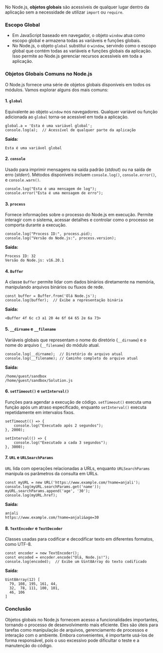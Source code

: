 No Node.js, **objetos globais** são acessíveis de qualquer lugar dentro da aplicação sem a necessidade de utilizar `import` ou `require`.

### Escopo Global

- Em JavaScript baseado em navegador, o objeto `window` atua como escopo global e armazena todas as variáveis e funções globais.
- No Node.js, o objeto `global` substitui o `window`, servindo como o escopo global que contém todas as variáveis e funções globais da aplicação. Isso permite ao Node.js gerenciar recursos acessíveis em toda a aplicação.

### Objetos Globais Comuns no Node.js

O Node.js fornece uma série de objetos globais disponíveis em todos os módulos. Vamos explorar alguns dos mais comuns:

#### 1. `global`

Equivalente ao objeto `window` nos navegadores. Qualquer variável ou função adicionada ao `global` torna-se acessível em toda a aplicação.

```
global.a = 'Esta é uma variável global';
console.log(a);  // Acessível de qualquer parte da aplicação
```

**Saída:**

```
Esta é uma variável global
```

#### 2. `console`

Usado para imprimir mensagens na saída padrão (_stdout_) ou na saída de erro (_stderr_). Métodos disponíveis incluem `console.log()`, `console.error()`, e `console.warn()`.

```
console.log("Esta é uma mensagem de log");
console.error("Esta é uma mensagem de erro");
```

#### 3. `process`

Fornece informações sobre o processo do Node.js em execução. Permite interagir com o sistema, acessar detalhes e controlar como o processo se comporta durante a execução.

```
console.log("Process ID:", process.pid);
console.log("Versão do Node.js:", process.version);
```

**Saída:**

```
Process ID: 32
Versão do Node.js: v16.20.1
```

#### 4. `Buffer`

A classe `Buffer` permite lidar com dados binários diretamente na memória, manipulando arquivos binários ou fluxos de rede.

```
const buffer = Buffer.from('Olá Node.js');
console.log(buffer);  // Exibe a representação binária
```

**Saída:**

```
<Buffer 4f 6c c3 a1 20 4e 6f 64 65 2e 6a 73>
```

#### 5. `__dirname` **e** `__filename`

Variáveis globais que representam o nome do diretório (`__dirname`) e o nome do arquivo (`__filename`) do módulo atual.

```
console.log(__dirname);  // Diretório do arquivo atual
console.log(__filename); // Caminho completo do arquivo atual
```

**Saída:**

```
/home/guest/sandbox
/home/guest/sandbox/Solution.js
```

#### 6. `setTimeout()` **e** `setInterval()`

Funções para agendar a execução de código. `setTimeout()` executa uma função após um atraso especificado, enquanto `setInterval()` executa repetidamente em intervalos fixos.

```
setTimeout(() => {
    console.log("Executado após 2 segundos");
}, 2000);

setInterval(() => {
    console.log("Executado a cada 3 segundos");
}, 3000);
```

#### 7. `URL` **e** `URLSearchParams`

`URL` lida com operações relacionadas a URLs, enquanto `URLSearchParams` manipula os parâmetros da consulta em URLs.

```
const myURL = new URL('https://www.example.com/?name=anjali');
console.log(myURL.searchParams.get('name'));  
myURL.searchParams.append('age', '30');
console.log(myURL.href);  
```

**Saída:**

```
anjali
https://www.example.com/?name=anjali&age=30
```

#### 8. `TextEncoder` **e** `TextDecoder`

Classes usadas para codificar e decodificar texto em diferentes formatos, como UTF-8.

```
const encoder = new TextEncoder();
const encoded = encoder.encode("Olá, Node.js!");
console.log(encoded);  // Exibe um Uint8Array do texto codificado
```

**Saída:**

```
Uint8Array(12) [
  79, 108, 195, 161, 44,
  32,  78, 111, 100, 101,
  46, 106
]
```

### Conclusão

Objetos globais no Node.js fornecem acesso a funcionalidades importantes, tornando o processo de desenvolvimento mais eficiente. Eles são úteis para tarefas como manipulação de arquivos, gerenciamento de processos e interação com o ambiente. Embora convenientes, é importante usá-los de forma responsável, pois o uso excessivo pode dificultar o teste e a manutenção do código.





